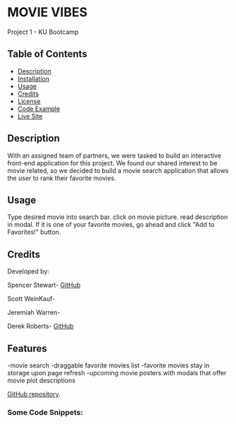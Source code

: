 # MOVIE VIBES
Project 1 - KU Bootcamp
## Table of Contents

- [Description](#description)
- [Installation](#installation)
- [Usage](#usage)
- [Credits](#credits)
- [License](#license)
- [Code Example](#Code-Example)
- [Live Site](#Live-Site)

## Description
With an assigned team of partners, we were tasked to build an interactive front-end application for this project.
We found our shared interest to be movie related, so we decided to build a movie search application that allows the user to rank their favorite movies.

## Usage
Type desired movie into search bar.
click on movie picture.
read description in modal.
If it is one of your favorite movies, go ahead and click "Add to Favorites!" button.

## Credits
Developed by: 

Spencer Stewart- 
[GitHub](https://github.com/SpencerRSMS/)

Scott WeinKauf-

Jeremiah Warren-

Derek Roberts-
[GitHub](https://github.com/deroberts)

## Features

-movie search
-draggable favorite movies list
-favorite movies stay in storage upon page refresh
-upcoming movie posters with modals that offer movie plot descriptions

[GitHub repository](https://github.com/SpencerRSMS/Coding-Quiz).

### Some Code Snippets:


